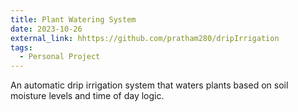 ```yaml
---
title: Plant Watering System 
date: 2023-10-26
external_link: hhttps://github.com/pratham280/dripIrrigation
tags:
  - Personal Project
---
```


An automatic drip irrigation system that waters plants based on soil moisture levels and time of day logic.

<!--more-->
